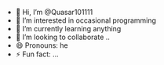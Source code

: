 - 👋 Hi, I’m @Quasar101111
- 👀 I’m interested in occasional programming
- 🌱 I’m currently learning anything
- 💞️ I’m looking to collaborate ..
- 😄 Pronouns: he
- ⚡ Fun fact: ...

<!---
Quasar101111/Quasar101111 is a ✨ special ✨ repository because its `README.md` (this file) appears on your GitHub profile.
You can click the Preview link to take a look at your changes.
--->
